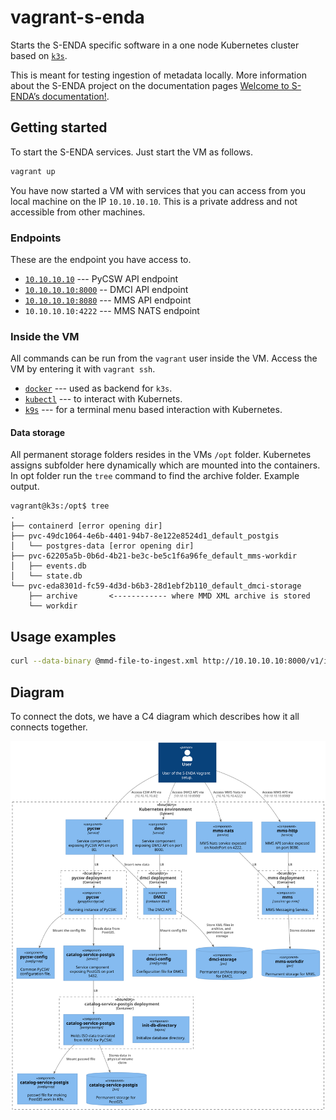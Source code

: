 # vagrant-s-enda

Starts the S-ENDA specific software in a one node Kubernetes cluster based on [`k3s`](https://github.com/k3s-io/k3s).

This is meant for testing ingestion of metadata locally. More information about the S-ENDA project on the documentation pages [Welcome to S-ENDA’s documentation!](https://s-enda-documentation.readthedocs.io/en/latest/).

## Getting started

To start the S-ENDA services. Just start the VM as follows.

```bash
vagrant up
```

You have now started a VM with services that you can access from you local machine on the IP `10.10.10.10`. This is a private address and not accessible from  other machines.

### Endpoints

These are the endpoint you have access to.

* [`10.10.10.10`](http://10.10.10.10) --- PyCSW API endpoint
* [`10.10.10.10:8000`](http://10.10.10.10:8000) -- DMCI API endpoint
* [`10.10.10.10:8080`](http://10.10.10.10:8080) --- MMS API endpoint
* `10.10.10.10:4222` --- MMS NATS endpoint

### Inside the VM

All commands can be run from the `vagrant` user inside the VM. Access the VM by entering it with `vagrant ssh`.

* [`docker`](https://docs.docker.com/engine/reference/commandline/cli/) --- used as backend for `k3s`.
* [`kubectl`](https://github.com/kubernetes/kubectl) --- to interact with Kubernets.
* [`k9s`](https://github.com/derailed/k9s) --- for a terminal menu based interaction with Kubernetes.

#### Data storage

All permanent storage folders resides in the VMs `/opt` folder. Kubernetes assigns subfolder here dynamically which are mounted into the containers. In opt folder run the `tree` command to find the archive folder. Example output.

```plain
vagrant@k3s:/opt$ tree
.
├── containerd [error opening dir]
├── pvc-49dc1064-4e6b-4401-94b7-8e122e8524d1_default_postgis
│   └── postgres-data [error opening dir]
├── pvc-62205a5b-0b6d-4b21-be3c-be5c1f6a96fe_default_mms-workdir
│   ├── events.db
│   └── state.db
└── pvc-eda8301d-fc59-4d3d-b6b3-28d1ebf2b110_default_dmci-storage
    ├── archive       <------------ where MMD XML archive is stored
    └── workdir
```

## Usage examples

```bash
curl --data-binary @mmd-file-to-ingest.xml http://10.10.10.10:8000/v1/insert
```

## Diagram

To connect the dots, we have a C4 diagram which describes how it all connects together.

![Deployment](dep.svg)

<!---
'plantuml -tsvg README.md

@startuml dep
!includeurl https://raw.githubusercontent.com/plantuml-stdlib/C4-PlantUML/v2.0.1/C4_Component.puml

LAYOUT_TOP_DOWN()
'LAYOUT_LEFT_RIGHT
'LAYOUT_WITH_LEGEND()
'LAYOUT_AS_SKETCH()


'
' Persons
'
Person(internal_user, "User", "User of the S-ENDA Vagrant setup.")

'----------------------------------------------------------------------

System_Boundary(k8s_env, "Kubernetes environment") {

  '
  ' ConfigMap
  '
  Component(catalog_service_postgis_conf, "catalog-service-postgis", "configmap", "passwd file for making PostGIS work in K8s.")
  Component(pycsw_config, "pycsw-config", "configmap", "Common PyCSW configuration file.")
  Component(config_dmci, "dmci-config", "configmap", "Configuraiton file for DMCI.")

  '
  ' Services
  '
  Component(catalog_service_postgis_service, "catalog-service-postgis", "service", "Service component exposing PostGIS on port 5432.")
  Component(pycsw_service, "pycsw", "service", "Service component exposing PyCSW API on port 80.")
  Component("service_dmci", "dmci", "service", "Service component exposing DMCI API on port 8000.")
  Component("service_mms_nats", "mms-nats", "service", "MMS Nats service exposed on NodePort on 4222.")
  Component("service_mms_http", "mms-http", "service", "MMS API service exposed on port 8080.")


  '
  ' Deployment catalog-service-postgis
  '
  Container_Boundary("catalog_service_postgis_boundary", "catalog-service-postgis deployment") {
    Component(init_db_directory, "init-db-directory", "alpine", "Initialize database directory.")
    Component(catalog_service_postgis, "catalog-service-postgis", "postgis/postgis", "Holds ISO data translated from MMD for PyCSW.")
    Rel(catalog_service_postgis, catalog_service_postgis_conf, "Mount passwd file")
  }

  ComponentDb(catalog_service_postgis_storage, "catalog-service-postgis", "pvc", "Permanent storage for PostGIS.")
  ComponentDb(storage_dmci, "dmci-storage", "pvc", "Permanent archive storage for DMCI.")
  ComponentDb(storage_mms, "mms-workdir", "pvc", "Permanent storage for MMS.")

  Rel(catalog_service_postgis, catalog_service_postgis_storage, "Stores data in physical volume claim")

  '
  ' Deployment pycsw
  '
  Container_Boundary("pycsw_boundary", "pycsw deployment") {
    Component(pycsw1, "pycsw", "geopython/pycsw", "Running instance of PyCSW.")

    Rel(pycsw1, pycsw_config, "Mount the config file")
    Rel(pycsw_service, pycsw1, "LB")
  }

  Rel(pycsw1, catalog_service_postgis_service, "Reads data from PostGIS.")
  Rel(catalog_service_postgis_service, catalog_service_postgis, "LB")

  '
  ' Deployment dmci
  '
  Container_Boundary("boundary_dmci", "dmci deployment") {
    Component("container_dmci", "DMCI", "container-dmci", "The DMCI API.")

    Rel(service_dmci, "container_dmci", "LB")
    Rel(container_dmci, storage_dmci, "Store XML files in archive, and persistent queue storage")
    Rel_U(container_dmci, pycsw_service, "Insert new data")
    Rel(container_dmci, config_dmci, "Mount config file")
  }

  '
  ' Deployment dmci
  '
  Container_Boundary("boundary_mms", "mms deployment") {
    Component(container_go_mms, "mms", "conainer-go-mms", "MMS Messaging Service.")

    Rel(service_mms_nats, container_go_mms, "LB")
    Rel(service_mms_http, container_go_mms, "LB")
    Rel(container_go_mms, storage_mms, "Stores database")
  }


  '
  ' Deployment pycsw-ingest
  '

  Rel(internal_user, pycsw_service, "Access CSW API via", "10.10.10.10:80")
  Rel(internal_user, service_dmci, "Access DMCI API via", "10.10.10.10:8000")
  Rel(internal_user, service_mms_nats, "Access MMS Nats via", "10.10.10.10:4222")
  Rel(internal_user, service_mms_http, "Access MMS API via", "10.10.10.10:8080")

}

@enduml
-->


<!---
vim: set spell spelllang=en:
-->
